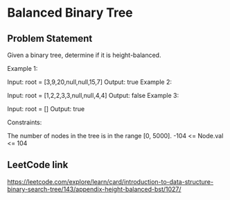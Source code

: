 # Balanced Binary Tree

## Problem Statement

Given a binary tree, determine if it is height-balanced.



Example 1:


Input: root = [3,9,20,null,null,15,7]
Output: true
Example 2:


Input: root = [1,2,2,3,3,null,null,4,4]
Output: false
Example 3:

Input: root = []
Output: true


Constraints:

The number of nodes in the tree is in the range [0, 5000].
-104 <= Node.val <= 104

## LeetCode link

https://leetcode.com/explore/learn/card/introduction-to-data-structure-binary-search-tree/143/appendix-height-balanced-bst/1027/